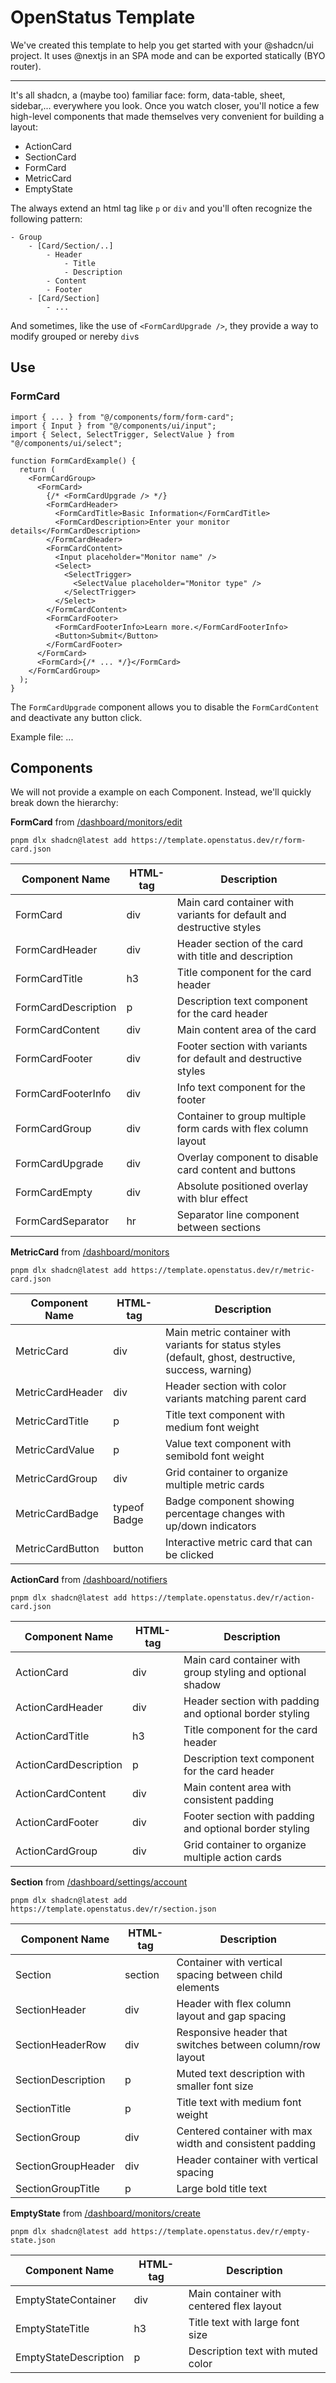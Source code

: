# OpenStatus Template

We've created this template to help you get started with your @shadcn/ui project. It uses @nextjs in an SPA mode and can be exported statically (BYO router).

---

It's all shadcn, a (maybe too) familiar face: form, data-table, sheet, sidebar,... everywhere you look. Once you watch closer, you'll notice a few high-level components that made themselves very convenient for building a layout:

- ActionCard
- SectionCard
- FormCard
- MetricCard
- EmptyState

The always extend an html tag like `p` or `div` and you'll often recognize the following pattern:

```
- Group
    - [Card/Section/..]
        - Header
            - Title
            - Description
        - Content
        - Footer
    - [Card/Section]
        - ...
```

And sometimes, like the use of `<FormCardUpgrade />`, they provide a way to modify grouped or nereby `div`s

## Use

### FormCard

```tsx
import { ... } from "@/components/form/form-card";
import { Input } from "@/components/ui/input";
import { Select, SelectTrigger, SelectValue } from "@/components/ui/select";

function FormCardExample() {
  return (
    <FormCardGroup>
      <FormCard>
        {/* <FormCardUpgrade /> */}
        <FormCardHeader>
          <FormCardTitle>Basic Information</FormCardTitle>
          <FormCardDescription>Enter your monitor details</FormCardDescription>
        </FormCardHeader>
        <FormCardContent>
          <Input placeholder="Monitor name" />
          <Select>
            <SelectTrigger>
              <SelectValue placeholder="Monitor type" />
            </SelectTrigger>
          </Select>
        </FormCardContent>
        <FormCardFooter>
          <FormCardFooterInfo>Learn more.</FormCardFooterInfo>
          <Button>Submit</Button>
        </FormCardFooter>
      </FormCard>
      <FormCard>{/* ... */}</FormCard>
    </FormCardGroup>
  );
}
```

The `FormCardUpgrade` component allows you to disable the `FormCardContent` and deactivate any button click.

Example file: ...

## Components

We will not provide a example on each Component. Instead, we'll quickly break down the hierarchy:

**FormCard** from [/dashboard/monitors/edit](https://template.openstatus.dev/dashboard/monitors/edit)

```
pnpm dlx shadcn@latest add https://template.openstatus.dev/r/form-card.json
```

| Component Name      | HTML-tag | Description                                                          |
| ------------------- | -------- | -------------------------------------------------------------------- |
| FormCard            | div      | Main card container with variants for default and destructive styles |
| FormCardHeader      | div      | Header section of the card with title and description                |
| FormCardTitle       | h3       | Title component for the card header                                  |
| FormCardDescription | p        | Description text component for the card header                       |
| FormCardContent     | div      | Main content area of the card                                        |
| FormCardFooter      | div      | Footer section with variants for default and destructive styles      |
| FormCardFooterInfo  | div      | Info text component for the footer                                   |
| FormCardGroup       | div      | Container to group multiple form cards with flex column layout       |
| FormCardUpgrade     | div      | Overlay component to disable card content and buttons                |
| FormCardEmpty       | div      | Absolute positioned overlay with blur effect                         |
| FormCardSeparator   | hr       | Separator line component between sections                            |

**MetricCard** from [/dashboard/monitors](https://template.openstatus.dev/dashboard/monitors)

```
pnpm dlx shadcn@latest add https://template.openstatus.dev/r/metric-card.json
```

| Component Name   | HTML-tag     | Description                                                                                           |
| ---------------- | ------------ | ----------------------------------------------------------------------------------------------------- |
| MetricCard       | div          | Main metric container with variants for status styles (default, ghost, destructive, success, warning) |
| MetricCardHeader | div          | Header section with color variants matching parent card                                               |
| MetricCardTitle  | p            | Title text component with medium font weight                                                          |
| MetricCardValue  | p            | Value text component with semibold font weight                                                        |
| MetricCardGroup  | div          | Grid container to organize multiple metric cards                                                      |
| MetricCardBadge  | typeof Badge | Badge component showing percentage changes with up/down indicators                                    |
| MetricCardButton | button       | Interactive metric card that can be clicked                                                           |

**ActionCard** from [/dashboard/notifiers](https://template.openstatus.dev/dashboard/notifiers)

```
pnpm dlx shadcn@latest add https://template.openstatus.dev/r/action-card.json
```

| Component Name        | HTML-tag | Description                                                |
| --------------------- | -------- | ---------------------------------------------------------- |
| ActionCard            | div      | Main card container with group styling and optional shadow |
| ActionCardHeader      | div      | Header section with padding and optional border styling    |
| ActionCardTitle       | h3       | Title component for the card header                        |
| ActionCardDescription | p        | Description text component for the card header             |
| ActionCardContent     | div      | Main content area with consistent padding                  |
| ActionCardFooter      | div      | Footer section with padding and optional border styling    |
| ActionCardGroup       | div      | Grid container to organize multiple action cards           |

**Section** from [/dashboard/settings/account](https://template.openstatus.dev/dashboard/settings/account)

```
pnpm dlx shadcn@latest add https://template.openstatus.dev/r/section.json
```

| Component Name     | HTML-tag | Description                                               |
| ------------------ | -------- | --------------------------------------------------------- |
| Section            | section  | Container with vertical spacing between child elements    |
| SectionHeader      | div      | Header with flex column layout and gap spacing            |
| SectionHeaderRow   | div      | Responsive header that switches between column/row layout |
| SectionDescription | p        | Muted text description with smaller font size             |
| SectionTitle       | p        | Title text with medium font weight                        |
| SectionGroup       | div      | Centered container with max width and consistent padding  |
| SectionGroupHeader | div      | Header container with vertical spacing                    |
| SectionGroupTitle  | p        | Large bold title text                                     |

**EmptyState** from [/dashboard/monitors/create](https://template.openstatus.dev/dashboard/monitors/create)

```
pnpm dlx shadcn@latest add https://template.openstatus.dev/r/empty-state.json
```

| Component Name        | HTML-tag | Description                              |
| --------------------- | -------- | ---------------------------------------- |
| EmptyStateContainer   | div      | Main container with centered flex layout |
| EmptyStateTitle       | h3       | Title text with large font size          |
| EmptyStateDescription | p        | Description text with muted color        |
